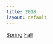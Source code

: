 ```yaml
---
title: 2018
layout: default
---
```

[Spring](https://drive.google.com/file/d/1P2Iura8zvUtc-T2W3bhHHymg12h61-QW/view?usp=sharing) 
[Fall](https://drive.google.com/file/d/1VhXl5AIg01eaBdst6XaWfu7MWBqwld3S/view?usp=sharing)